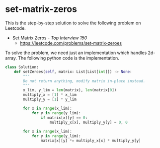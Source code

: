 # set-matrix-zeros
This is the step-by-step solution to solve the following problem on Leetcode.

* Set Matrix Zeros - *Top Interview 150*
  * https://leetcode.com/problems/set-matrix-zeroes

To solve the problem, we need just an implementation which handles 2d-array. The following python code is the implementation.

```python
class Solution:
    def setZeroes(self, matrix: List[List[int]]) -> None:
        """
        Do not return anything, modify matrix in-place instead.
        """
        x_lim, y_lim = len(matrix), len(matrix[0])
        multiply_x = [1] * x_lim
        multiply_y = [1] * y_lim

        for x in range(x_lim):
            for y in range(y_lim):
                if matrix[x][y] == 0:
                    multiply_x[x], multiply_y[y] = 0, 0
            
        for x in range(x_lim):
            for y in range(y_lim):
                matrix[x][y] *= multiply_x[x] * multiply_y[y]
```
